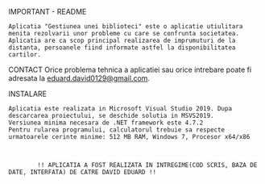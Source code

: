 
IMPORTANT - README

	Aplicatia "Gestiunea unei biblioteci" este o aplicatie utiulitara menita rezolvarii unor probleme cu care se confrunta societatea.
	Aplicatia are ca scop principal realizarea de imprumuturi de la distanta, persoanele fiind informate astfel la disponibilitatea cartilor.

CONTACT
	Orice problema tehnica a aplicatiei sau orice intrebare poate fi adresata la eduard.david0129@gmail.com.

INSTALARE
	
	Aplicatia este realizata in Microsoft Visual Studio 2019. Dupa descarcarea proiectului, se deschide solutia in MSVS2019.
	Versiunea minima necesara de .NET framework este 4.7.2
	Pentru rularea programului, calculatorul trebuie sa respecte urmatoarele cerinte minime: 512 MB RAM, Windows 7, Procesor x64/x86

			

			!! APLICATIA A FOST REALIZATA IN INTREGIME(COD SCRIS, BAZA DE DATE, INTERFATA) DE CATRE DAVID EDUARD !!
